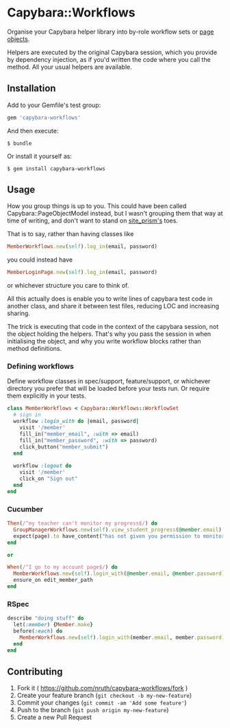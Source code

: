 # Capybara::Workflows

Organise your Capybara helper library into by-role workflow sets or [page objects](https://code.google.com/p/selenium/wiki/PageObjects).

Helpers are executed by the original Capybara session, which you provide by dependency injection, as if you'd written the code where you call the method. All your usual helpers are available.

## Installation

Add to your Gemfile's test group:

```ruby
gem 'capybara-workflows'
```

And then execute:

    $ bundle

Or install it yourself as:

    $ gem install capybara-workflows

## Usage

How you group things is up to you. This could have been called Capybara::PageObjectModel instead, but I wasn't grouping them that way at time of writing, and don't want to stand on [site_prism's](https://github.com/natritmeyer/site_prism) toes.

That is to say, rather than having classes like 

```ruby
MemberWorkflows.new(self).log_in(email, password)
```

you could instead have 

```ruby
MemberLoginPage.new(self).log_in(email, password)
```

or whichever structure you care to think of.

All this actually does is enable you to write lines of capybara test code in another class, and share it between test files, reducing LOC and increasing sharing.

The trick is executing that code in the context of the capybara session, not the object holding the helpers. That's why you pass the session in when initialising the object, and why you write workflow blocks rather than method definitions.


### Defining workflows

Define workflow classes in spec/support, feature/support, or whichever directory you prefer that will be loaded before your tests run. Or require them explicitly in your tests.

```ruby
class MemberWorkflows < Capybara::Workflows::WorkflowSet
  # sign in
  workflow :login_with do |email, password|
    visit '/member'
    fill_in("member_email", :with => email)  
    fill_in("member_password", :with => password)
    click_button("member_submit")
  end
  
  workflow :logout do
    visit '/member'
    click_on "Sign out"
  end
end
```

### Cucumber

```ruby
Then(/^my teacher can't monitor my progress$/) do
  GroupManagerWorkflows.new(self).view_student_progress(@member.email)
  expect(page).to have_content("has not given you permission to monitor their progress. Please ask them to add you to their supervisor list in their account settings page.")
end

or

When(/^I go to my account page$/) do
  MemberWorkflows.new(self).login_with(@member.email, @member.password)
  ensure_on edit_member_path
end
```

### RSpec

```ruby
describe "doing stuff" do
  let(:member) {Member.make}
  before(:each) do
    MemberWorkflows.new(self).login_with(member.email, member.password)
  end
end
```

## Contributing

1. Fork it ( https://github.com/nruth/capybara-workflows/fork )
2. Create your feature branch (`git checkout -b my-new-feature`)
3. Commit your changes (`git commit -am 'Add some feature'`)
4. Push to the branch (`git push origin my-new-feature`)
5. Create a new Pull Request
